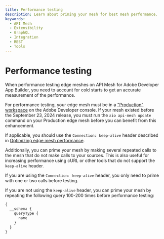 ```yaml
---
title: Performance testing
description: Learn about priming your mesh for best mesh performance.
keywords:
  - API Mesh
  - Extensibility
  - GraphQL
  - Integration
  - REST
  - Tools
---
```


# Performance testing

When performance testing edge meshes on API Mesh for Adobe Developer App Builder, you need to account for cold starts to get an accurate measurement of the performance.

For performance testing, your edge mesh must be in a ["Production" workspace](../basic/work-with-mesh.md#projects-and-workspaces) on the Adobe Developer console. If your mesh existed before the September 23, 2024 release, you must run the `aio api-mesh update` command on your Production edge mesh before you can benefit from this enhancement.

If applicable, you should use the `Connection: keep-alive` header described in [Optimizing edge mesh performance](../basic/create-mesh.md#optimizing-edge-mesh-performance).

Additionally, you can prime your mesh by making several repeated calls to the mesh that do not make calls to your sources. This is also useful for increasing performance using cURL or other tools that do not support the `keep-alive` header.

<InlineAlert variant="info" slots="text"/>

If you are using the `Connection: keep-alive` header, you only need to prime with one or two calls before testing.

If you are not using the `keep-alive` header, you can prime your mesh by repeating the following query 100-200 times before performance testing:

```graphql
{
  __schema {
    queryType {
      name
    }
  }
}
```
